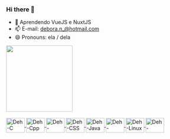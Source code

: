### Hi there 👋

- 🌱 Aprendendo VueJS e NuxtJS
- 📫 E-mail: debora.n_@hotmail.com
- 😄 Pronouns: ela / dela

<div align="left">
  <a href="https://github.com/deborakny">
  <img height="180em" src="https://github-readme-stats.vercel.app/api?username=deborakny&show_icons=true&theme=radical&include_all_commits=true&count_private=true"/>
</div>
  
<div style="display: inline_block"><br>
  <img align="center" alt="Deh-C" height="40" width="50" src="https://cdn.jsdelivr.net/gh/devicons/devicon/icons/c/c-original.svg">
  <img align="center" alt="Deh-Cpp" height="40" width="50" src="https://cdn.jsdelivr.net/gh/devicons/devicon/icons/cplusplus/cplusplus-original.svg">
  <img align="center" alt="Deh-HTML" height="40" width="50" src="https://cdn.jsdelivr.net/gh/devicons/devicon/icons/html5/html5-original-wordmark.svg">
  <img align="center" alt="Deh-CSS" height="40" width="50" src="https://cdn.jsdelivr.net/gh/devicons/devicon/icons/css3/css3-original.svg">
  <img align="center" alt="Deh-Java" height="40" width="50" src="https://cdn.jsdelivr.net/gh/devicons/devicon/icons/java/java-original-wordmark.svg">
  <img align="center" alt="Deh-JavaScript" height="40" width="50" src="https://cdn.jsdelivr.net/gh/devicons/devicon/icons/javascript/javascript-plain.svg">
  <img align="center" alt="Deh-Linux" height="40" width="50" src="https://cdn.jsdelivr.net/gh/devicons/devicon/icons/linux/linux-original.svg">
  <img align="center" alt="Deh-Mysql" height="40" width="50" src="https://cdn.jsdelivr.net/gh/devicons/devicon/icons/mysql/mysql-original-wordmark.svg">
</div>
